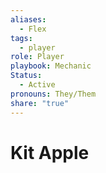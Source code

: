```yaml
---
aliases:
  - Flex
tags:
  - player
role: Player
playbook: Mechanic
Status:
  - Active
pronouns: They/Them
share: "true"
---
```




# Kit Apple

